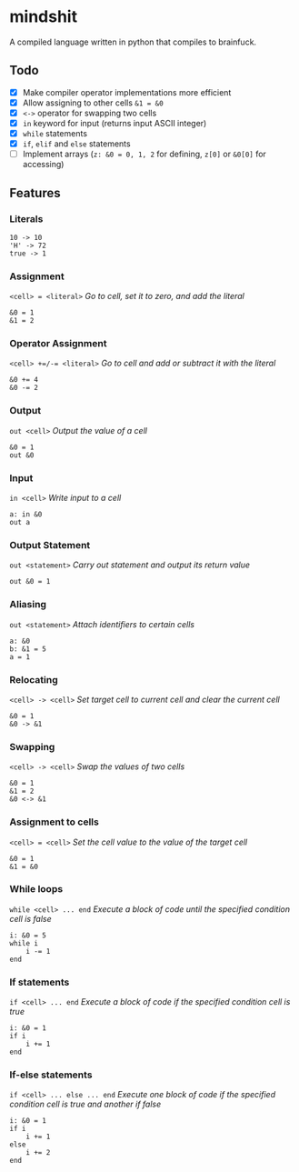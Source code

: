 # mindshit
A compiled language written in python that compiles to brainfuck.

## Todo

- [x] Make compiler operator implementations more efficient
- [x] Allow assigning to other cells `&1 = &0`
- [x] `<->` operator for swapping two cells
- [x] `in` keyword for input (returns input ASCII integer)
- [x] `while` statements
- [x] `if`, `elif` and `else` statements
- [ ] Implement arrays (`z: &0 = 0, 1, 2` for defining, `z[0]` or `&0[0]` for accessing)

## Features

### Literals
    10 -> 10
    'H' -> 72
    true -> 1

### Assignment
`<cell> = <literal>`
*Go to cell, set it to zero, and add the literal*

    &0 = 1
    &1 = 2

### Operator Assignment
`<cell> +=/-= <literal>`
*Go to cell and add or subtract it with the literal*

    &0 += 4
    &0 -= 2

### Output
`out <cell>`
*Output the value of a cell*

    &0 = 1
    out &0

### Input
`in <cell>`
*Write input to a cell*

    a: in &0
    out a

### Output Statement
`out <statement>`
*Carry out statement and output its return value*

    out &0 = 1

### Aliasing
`out <statement>`
*Attach identifiers to certain cells*

    a: &0
    b: &1 = 5
    a = 1

### Relocating
`<cell> -> <cell>`
*Set target cell to current cell and clear the current cell*

    &0 = 1
    &0 -> &1

### Swapping
`<cell> -> <cell>`
*Swap the values of two cells*

    &0 = 1
    &1 = 2
    &0 <-> &1

### Assignment to cells
`<cell> = <cell>`
*Set the cell value to the value of the target cell*

    &0 = 1
    &1 = &0

### While loops
`while <cell> ... end`
*Execute a block of code until the specified condition cell is false*

    i: &0 = 5
    while i
        i -= 1
    end

### If statements
`if <cell> ... end`
*Execute a block of code if the specified condition cell is true*

    i: &0 = 1
    if i
        i += 1
    end

### If-else statements
`if <cell> ... else ... end`
*Execute one block of code if the specified condition cell is true and another if false*

    i: &0 = 1
    if i
        i += 1
    else
        i += 2
    end